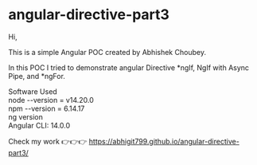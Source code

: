 # angular-directive-part3

Hi, <br/>

This is a simple Angular POC created by Abhishek Choubey. <br/>

In this POC I tried to demonstrate angular Directive *ngIf, NgIf with Async Pipe, and *ngFor. <br/>

Software Used <br/>
node --version = v14.20.0 <br/>
npm --version = 6.14.17 <br/>
ng version <br/>
Angular CLI: 14.0.0 <br/>

Check my work 👉👉👉 https://abhigit799.github.io/angular-directive-part3/

<br/>
